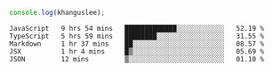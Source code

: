 ```js
console.log(khanguslee);
```

<!--START_SECTION:waka-->
```text
JavaScript   9 hrs 54 mins   █████████████░░░░░░░░░░░░   52.19 % 
TypeScript   5 hrs 59 mins   ████████░░░░░░░░░░░░░░░░░   31.55 % 
Markdown     1 hr 37 mins    ██░░░░░░░░░░░░░░░░░░░░░░░   08.57 % 
JSX          1 hr 4 mins     █▒░░░░░░░░░░░░░░░░░░░░░░░   05.69 % 
JSON         12 mins         ▒░░░░░░░░░░░░░░░░░░░░░░░░   01.10 % 
```
<!--END_SECTION:waka-->

<!--
**khanguslee/khanguslee** is a ✨ _special_ ✨ repository because its `README.md` (this file) appears on your GitHub profile.

Here are some ideas to get you started:

- 🔭 I’m currently working on ...
- 🌱 I’m currently learning ...
- 👯 I’m looking to collaborate on ...
- 🤔 I’m looking for help with ...
- 💬 Ask me about ...
- 📫 How to reach me: ...
- 😄 Pronouns: ...
- ⚡ Fun fact: ...
-->
